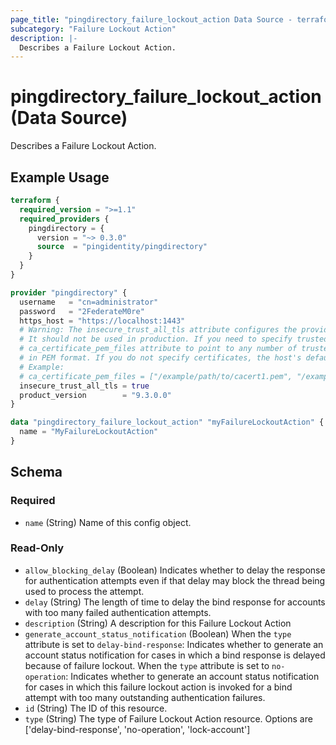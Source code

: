 ```yaml
---
page_title: "pingdirectory_failure_lockout_action Data Source - terraform-provider-pingdirectory"
subcategory: "Failure Lockout Action"
description: |-
  Describes a Failure Lockout Action.
---
```


# pingdirectory_failure_lockout_action (Data Source)

Describes a Failure Lockout Action.

## Example Usage

```terraform
terraform {
  required_version = ">=1.1"
  required_providers {
    pingdirectory = {
      version = "~> 0.3.0"
      source  = "pingidentity/pingdirectory"
    }
  }
}

provider "pingdirectory" {
  username   = "cn=administrator"
  password   = "2FederateM0re"
  https_host = "https://localhost:1443"
  # Warning: The insecure_trust_all_tls attribute configures the provider to trust any certificate presented by the PingDirectory server.
  # It should not be used in production. If you need to specify trusted CA certificates, use the
  # ca_certificate_pem_files attribute to point to any number of trusted CA certificate files
  # in PEM format. If you do not specify certificates, the host's default root CA set will be used.
  # Example:
  # ca_certificate_pem_files = ["/example/path/to/cacert1.pem", "/example/path/to/cacert2.pem"]
  insecure_trust_all_tls = true
  product_version        = "9.3.0.0"
}

data "pingdirectory_failure_lockout_action" "myFailureLockoutAction" {
  name = "MyFailureLockoutAction"
}
```

<!-- schema generated by tfplugindocs -->
## Schema

### Required

- `name` (String) Name of this config object.

### Read-Only

- `allow_blocking_delay` (Boolean) Indicates whether to delay the response for authentication attempts even if that delay may block the thread being used to process the attempt.
- `delay` (String) The length of time to delay the bind response for accounts with too many failed authentication attempts.
- `description` (String) A description for this Failure Lockout Action
- `generate_account_status_notification` (Boolean) When the `type` attribute is set to `delay-bind-response`: Indicates whether to generate an account status notification for cases in which a bind response is delayed because of failure lockout. When the `type` attribute is set to `no-operation`: Indicates whether to generate an account status notification for cases in which this failure lockout action is invoked for a bind attempt with too many outstanding authentication failures.
- `id` (String) The ID of this resource.
- `type` (String) The type of Failure Lockout Action resource. Options are ['delay-bind-response', 'no-operation', 'lock-account']

